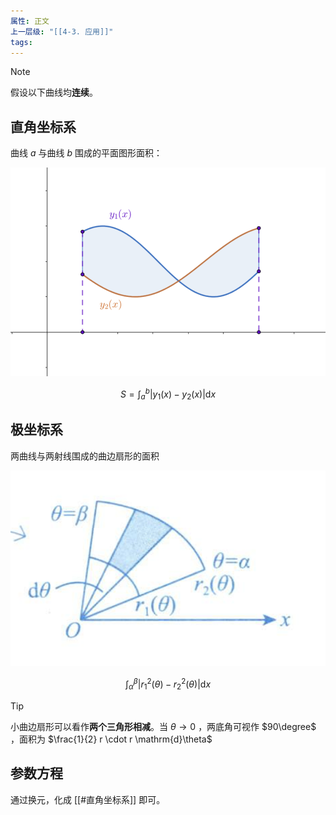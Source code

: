 ```yaml
---
属性: 正文
上一层级: "[[4-3. 应用]]"
tags:
---
```


> [!note] 
> 假设以下曲线均**连续**。

## 直角坐标系

曲线 $a$ 与曲线 $b$ 围成的平面图形面积：

![area1](assets/int_area_1.png)

$$S = \int^{b}_{a} |y_{1}(x) - y_{2}(x)| \mathrm{d}x$$

## 极坐标系

两曲线与两射线围成的曲边扇形的面积

![area2](assets/int_area_2.png)

$$\int^{\beta}_{\alpha} |r_{1}^{2}(\theta) - r_{2}^{2}(\theta)| \mathrm{d}x$$

> [!tip] 
> 
> 小曲边扇形可以看作**两个三角形相减**。当 $\theta \to 0$ ，两底角可视作 $90\degree$ ，面积为 $\frac{1}{2} r \cdot r \mathrm{d}\theta$

## 参数方程

通过换元，化成 [[#直角坐标系]] 即可。